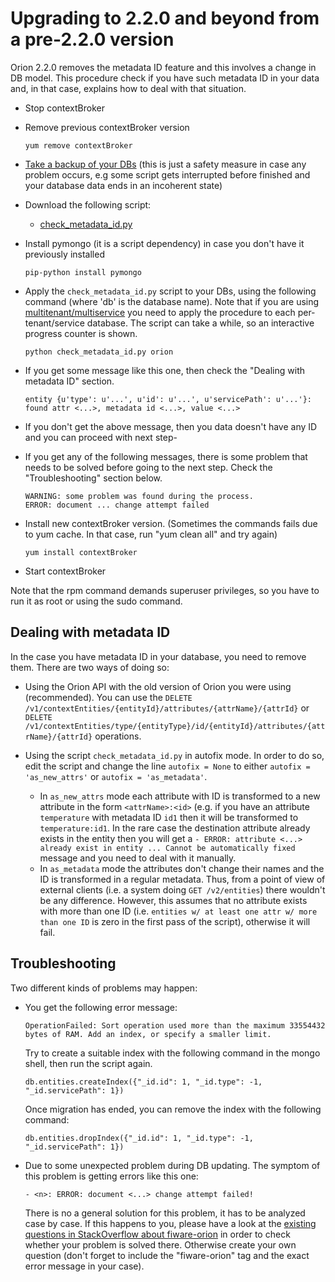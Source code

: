 # Upgrading to 2.2.0 and beyond from a pre-2.2.0 version

Orion 2.2.0 removes the metadata ID feature and this involves a change in DB model. This procedure check if you
have such metadata ID in your data and, in that case, explains how to deal with that situation.

-   Stop contextBroker
-   Remove previous contextBroker version

        yum remove contextBroker

-   [Take a backup of your DBs](database_admin.md#backup) (this is just a safety measure in case any problem occurs,
    e.g some script gets interrupted before finished and your database data ends in an incoherent state)
-   Download the following script:
    -   [check_metadata_id.py](https://github.com/telefonicaid/fiware-orion/blob/2.2.0/scripts/managedb/check_metadata_id.py)
-   Install pymongo (it is a script dependency) in case you don't have it previously installed

        pip-python install pymongo

-   Apply the `check_metadata_id.py` script to your DBs, using the following command (where 'db' is the database name). Note that
    if you are using [multitenant/multiservice](database_admin.md#multiservicemultitenant-database-separation) you need to apply the
    procedure to each per-tenant/service database. The script can take a while, so an interactive progress counter is shown.

        python check_metadata_id.py orion

-   If you get some message like this one, then check the "Dealing with metadata ID" section.

        entity {u'type': u'...', u'id': u'...', u'servicePath': u'...'}: found attr <...>, metadata id <...>, value <...>

-   If you don't get the above message, then you data doesn't have any ID and you can proceed with next step-

-   If you get any of the following messages, there is some problem that needs to be solved before going to the next step. Check the
    "Troubleshooting" section below.

        WARNING: some problem was found during the process.
        ERROR: document ... change attempt failed

-   Install new contextBroker version. (Sometimes the commands fails due to yum cache. In that case, run "yum clean all" and try again)

        yum install contextBroker

-   Start contextBroker

Note that the rpm command demands superuser privileges, so you have to run it as root or using the sudo command.

## Dealing with metadata ID

In the case you have metadata ID in your database, you need to remove them. There are two ways of doing so:

-   Using the Orion API with the old version of Orion you were using (recommended). You can use the
    `DELETE /v1/contextEntities/{entityId}/attributes/{attrName}/{attrId}` or
    `DELETE /v1/contextEntities/type/{entityType}/id/{entityId}/attributes/{attrName}/{attrId}` operations.

-   Using the script `check_metadata_id.py` in autofix mode. In order to do so, edit the script and change the line `autofix = None`
    to either `autofix = 'as_new_attrs'` or `autofix = 'as_metadata'`.
    - In `as_new_attrs` mode each attribute with ID is transformed to a new attribute in the form `<attrName>:<id>` (e.g. if you
      have an attribute `temperature` with metadata ID `id1` then it will be transformed to `temperature:id1`. In the rare case the
      destination attribute already exists in the entity then you will get a `- ERROR: attribute <...> already exist in entity ...
      Cannot be automatically fixed` message and you need to deal with it manually.
    - In `as_metadata` mode the attributes don't change their names and the ID is transformed in a regular metadata. Thus, from a point of view
      of external clients (i.e. a system doing `GET /v2/entities`) there wouldn't be any difference. However, this assumes that no attribute
      exists with more than one ID (i.e. `entities w/ at least one attr w/ more than one ID` is zero in the first pass of the script),
      otherwise it will fail.

## Troubleshooting

Two different kinds of problems may happen:

-   You get the following error message:

        OperationFailed: Sort operation used more than the maximum 33554432 bytes of RAM. Add an index, or specify a smaller limit.

    Try to create a suitable index with the following command in the mongo shell, then run the script again.

        db.entities.createIndex({"_id.id": 1, "_id.type": -1, "_id.servicePath": 1})

    Once migration has ended, you can remove the index with the following command:

        db.entities.dropIndex({"_id.id": 1, "_id.type": -1, "_id.servicePath": 1})

-   Due to some unexpected problem during DB updating. The symptom of
    this problem is getting errors like this one:

        - <n>: ERROR: document <...> change attempt failed!

    There is no a general solution for this problem, it has to be
    analyzed case by case. If this happens to you, please have a look at
    the [existing questions in StackOverflow about
    fiware-orion](http://stackoverflow.com/questions/tagged/fiware-orion)
    in order to check whether your problem is solved there. Otherwise create
    your own question (don't forget to include the "fiware-orion" tag
    and the exact error message in your case).

